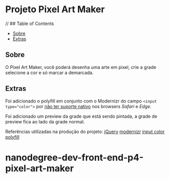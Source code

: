 # Projeto Pixel Art Maker

// ## Table of Contents

* [Sobre](#Sobre)
* [Extras](#Extras)

## Sobre

O Pixel Art Maker, você poderá desenha uma arte em pixel, crie a grade selecione a cor e só marcar a demarcada.

## Extras

Foi adicionado o polyfill em conjunto com o Modernizr do campo `<input type="color">` por [não ter suporte nativo](https://caniuse.com/#search=color) nos browsers *Safari* e *Edge*.

Foi adicionado um preview da grade que está sendo pintada, a grade de preview fica ao lado da grade normal.

Referências utilizadas na produção do projeto:
[jQuery](https://jquery.com/)
[modernizr](https://modernizr.com/)
[input color polyfill](https://github.com/jonstipe/color-polyfill)

# nanodegree-dev-front-end-p4-pixel-art-maker
